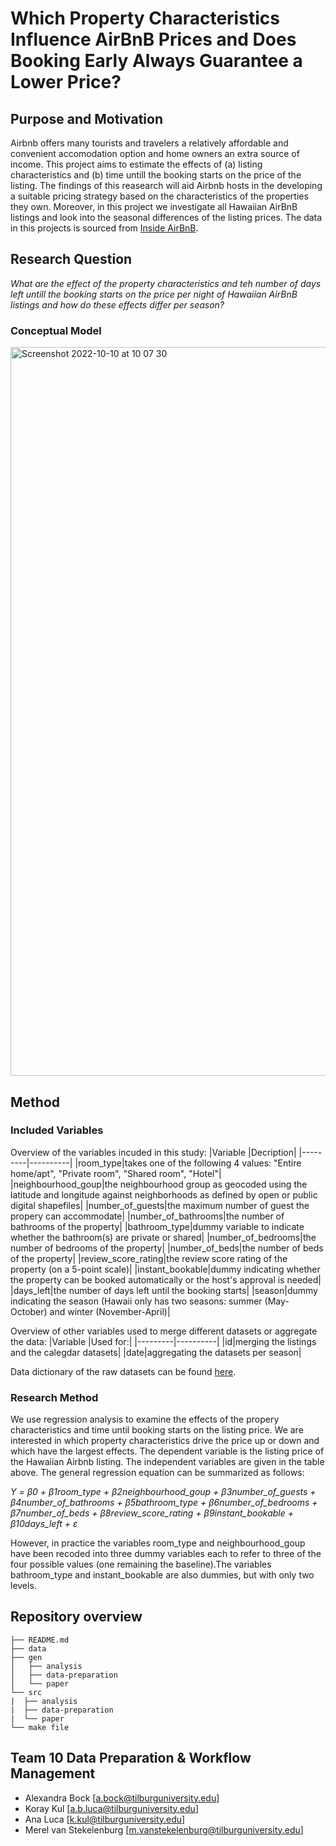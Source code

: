 # Which Property Characteristics Influence AirBnB Prices and Does Booking Early Always Guarantee a Lower Price?

## Purpose and Motivation
Airbnb offers many tourists and travelers a relatively affordable and convenient accomodation option and home owners an extra source of income. This project aims to estimate the effects of (a) listing characteristics  and (b) time untill the booking starts on the price of the listing. The findings of this reasearch will aid Airbnb hosts in the developing a suitable pricing strategy based on the characteristics of the properties they own. Moreover, in this project we investigate all Hawaiian AirBnB listings and look into the seasonal differences of the listing prices. The data in this projects is sourced from [Inside AirBnB](http://insideairbnb.com/).

## Research Question
_What are the effect of the property characteristics and teh number of days left untill the booking starts on the price per night of Hawaiian AirBnB listings and how do these effects differ per season?_

### Conceptual Model
<img width="1166" alt="Screenshot 2022-10-10 at 10 07 30" src="https://user-images.githubusercontent.com/96148213/194822638-89d4e350-28cd-443d-99ce-ab61f143c04d.png">


## Method
### Included Variables

Overview of the variables incuded in this study:
|Variable |Decription|
|---------|----------|
|room_type|takes one of the following 4 values: "Entire home/apt", "Private room", "Shared room", "Hotel"|
|neighbourhood_goup|the neighbourhood group as geocoded using the latitude and longitude against neighborhoods as defined by open or public digital shapefiles|
|number_of_guests|the maximum number of guest the propery can accommodate|
|number_of_bathrooms|the number of bathrooms of the property|
|bathroom_type|dummy variable to indicate whether the bathroom(s) are private or shared|
|number_of_bedrooms|the number of bedrooms of the property|
|number_of_beds|the number of beds of the property|
|review_score_rating|the review score rating of the property (on a 5-point scale)|
|instant_bookable|dummy indicating whether the property can be booked automatically or the host's approval is needed|
|days_left|the number of days left until the booking starts|
|season|dummy indicating the season (Hawaii only has two seasons: summer (May-October) and winter (November-April)|

Overview of other variables used to merge different datasets or aggregate the data:
|Variable |Used for:|
|---------|----------|
|id|merging the listings and the calegdar datasets|
|date|aggregating the datasets per season|

Data dictionary of the raw datasets can be found [here](https://docs.google.com/spreadsheets/d/1iWCNJcSutYqpULSQHlNyGInUvHg2BoUGoNRIGa6Szc4/edit#gid=1322284596).

### Research Method
We use regression analysis to examine the effects of the propery characteristics and time until booking starts on the listing price. We are interested in which property characteristics drive the price up or down and which have the largest effects. The dependent variable is the listing price of the Hawaiian Airbnb listing. The independent variables are given in the table above. The general regression equation can be summarized as follows:

_Y = β0 + β1room_type + β2neighbourhood_goup + β3number_of_guests + β4number_of_bathrooms + β5bathroom_type + β6number_of_bedrooms + β7number_of_beds + β8review_score_rating + β9instant_bookable + β10days_left + ε_

However, in practice the variables room_type and neighbourhood_goup have been recoded into three dummy variables each to refer to three of the four possible values (one remaining the baseline).The variables bathroom_type and instant_bookable are also dummies, but with only two levels. 

## Repository overview 
```
├── README.md
├── data
├── gen
│   ├── analysis
│   ├── data-preparation
│   └── paper
└── src
|  ├── analysis
|  ├── data-preparation
|  └── paper
└── make file
```
## Team 10 Data Preparation & Workflow Management
- Alexandra Bock [a.bock@tilburguniversity.edu]
- Koray Kul [a.b.luca@tilburguniversity.edu]
- Ana Luca [k.kul@tilburguniversity.edu]
- Merel van Stekelenburg [m.vanstekelenburg@tilburguniversity.edu]
